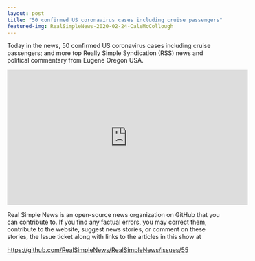 ```yaml
---
layout: post
title: "50 confirmed US coronavirus cases including cruise passengers"
featured-img: RealSimpleNews-2020-02-24-CaleMcCollough
---
```


Today in the news, 50 confirmed US coronavirus cases including cruise passengers; and more top Really Simple Syndication (RSS) news and political commentary from Eugene Oregon USA.

<iframe width="560" height="315" src="https://www.youtube.com/embed/s195tUXHDlo" frameborder="0" allow="accelerometer; autoplay; encrypted-media; gyroscope; picture-in-picture" allowfullscreen></iframe>

Real Simple News is an open-source news organization on GitHub that you can contribute to. If you find any factual errors, you may correct them, contribute to the website, suggest news stories, or comment on these stories, the Issue ticket along with links to the articles in this show at 

<https://github.com/RealSimpleNews/RealSimpleNews/issues/55>
